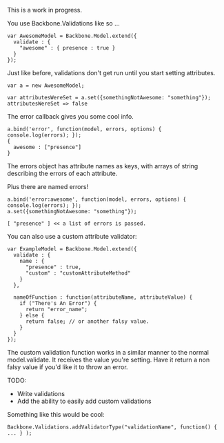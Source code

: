This is a work in progress.

You use Backbone.Validations like so ...

    var AwesomeModel = Backbone.Model.extend({
      validate : {
        "awesome" : { presence : true }
      }
    });

Just like before, validations don't get run until you start setting attributes.

    var a = new AwesomeModel;
    
    var attributesWereSet = a.set({somethingNotAwesome: "something"});
    attributesWereSet => false

The error callback gives you some cool info.

    a.bind('error', function(model, errors, options) { console.log(errors); });
    {
      awesome : ["presence"] 
    }

The errors object has attribute names as keys, 
with arrays of string describing the errors of each attribute.

Plus there are named errors!

    a.bind('error:awesome', function(model, errors, options) { console.log(errors); });
    a.set({somethingNotAwesome: "something"});

    [ "presence" ] << a list of errors is passed.

You can also use a custom attribute validator:

    var ExampleModel = Backbone.Model.extend({
      validate : {
        name : {
          "presence" : true,
          "custom" : "customAttributeMethod"
        }
      },

      nameOfFunction : function(attributeName, attributeValue) {
        if ("There's An Error") {
          return "error_name";
        } else {
          return false; // or another falsy value.
        }
      }
    });

The custom validation function works in a similar manner to the normal
model.validate. It receives the value you're setting. Have it return a non falsy value if you'd like it to throw an error.

TODO:

* Write validations
* Add the ability to easily add custom validations

Something like this would be cool:

    Backbone.Validations.addValidatorType("validationName", function() { ... } );
